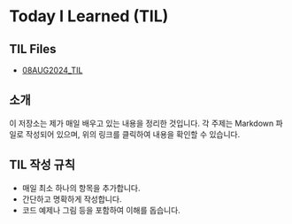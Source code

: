 # Today I Learned (TIL)

## TIL Files
- [08AUG2024_TIL](TIL_files/08AUG2024_TIL.md)

## 소개
이 저장소는 제가 매일 배우고 있는 내용을 정리한 것입니다. 각 주제는 Markdown 파일로 작성되어 있으며, 위의 링크를 클릭하여 내용을 확인할 수 있습니다.
## TIL 작성 규칙
- 매일 최소 하나의 항목을 추가합니다.
- 간단하고 명확하게 작성합니다.
- 코드 예제나 그림 등을 포함하여 이해를 돕습니다.